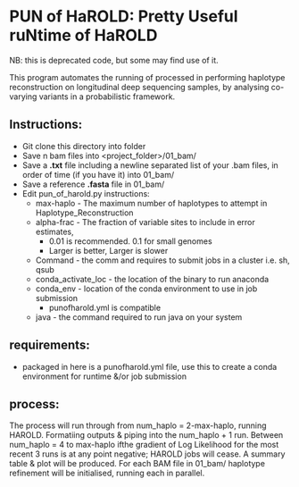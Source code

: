 
# PUN of HaROLD: Pretty Useful ruNtime of HaROLD

NB: this is deprecated code, but some may find use of it.
  

This program automates the running of processed in performing haplotype reconstruction on longitudinal deep sequencing samples, by analysing co-varying variants in a probabilistic framework.

  

## Instructions:

 - Git clone this directory into folder
 - Save n bam files into <project_folder>/01_bam/
 - Save a **.txt** file including a newline separated list of your .bam files, in order of time (if you have it) into 01_bam/
 - Save a reference **.fasta**  file in 01_bam/
 - Edit pun_of_harold.py instructions:
	 - max-haplo - The maximum number of haplotypes to attempt in Haplotype_Reconstruction
	 - alpha-frac - The fraction of variable sites to include in error estimates,
		 -  0.01 is recommended. 0.1 for small genomes
		 - Larger is better, Larger is slower
	 - Command - the comm and requires to submit jobs in a cluster i.e. sh, qsub
	 - conda_activate_loc - the location of the binary to run anaconda
	 - conda_env - location of the conda environment to use in job submission
		 - punofharold.yml is compatible
	 - java - the command required to run java on your system


  
  
## requirements:

- packaged in here is a punofharold.yml file, use this to create a conda environment for runtime &/or job submission

## process:

 The process will run through from num_haplo =  2-max-haplo, running HAROLD.
 Formatiing outputs &  piping into the num_haplo + 1 run.
 Between num_haplo = 4 to max-haplo ifthe gradient of Log Likelihood for the most recent 3 runs is at any point negative; 
 HAROLD jobs will cease.
 A summary table & plot will be produced.
 For each BAM file in 01_bam/ haplotype refinement will be initialised, running each in parallel.
